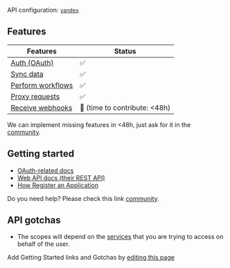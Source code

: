 API configuration: [`yandex`](https://terapi.dev/providers.yaml)

## Features

| Features | Status |
| - | - |
| [Auth (OAuth)](/integrate/guides/authorize-an-api) | ✅ |
| [Sync data](/integrate/guides/sync-data-from-an-api) | ✅ |
| [Perform workflows](/integrate/guides/perform-workflows-with-an-api) | ✅ |
| [Proxy requests](/integrate/guides/proxy-requests-to-an-api) | ✅ |
| [Receive webhooks](/integrate/guides/receive-webhooks-from-an-api) | 🚫 (time to contribute: &lt;48h) |

We can implement missing features in &lt;48h, just ask for it in the [community](https://terapi.dev/slack).

## Getting started

-   [OAuth-related docs](https://yandex.com/dev/id/doc/en/codes/code-url)
-   [Web API docs (their REST API)](https://cloud.yandex.com/en/docs/overview/api)
-   [How Register an Application](https://yandex.com/dev/id/doc/en/register-client)

Do you need help? Please check this link [community](https://terapi.dev/slack).

## API gotchas

-   The scopes will depend on the [services](https://cloud.yandex.com/en/services) that you are trying to access on behalf of the user.

Add Getting Started links and Gotchas by [editing this page](https://github.com/terapihq/terapi/tree/master/docs-v2/integrations/all/yandex.mdx)
